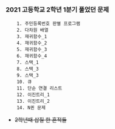 ### 2021 고등학교 2학년 1분기 풀었던 문제

```
    1. 주민등록번호 판별 프로그램
    2. 다차원 배열
    3. 재귀함수_1
    4. 재귀함수_2
    5. 재귀함수_3
    6. 재귀함수_4
    7. 스택_1
    8. 스택_3
    9. 스택_3
    10. 큐
    11. 단순 연결 리스트
    12. 이진트리_1
    13. 이진트리_2
    14. N퀸 문제 
```

- ~~2학년때 삽질 한 흔적들~~
